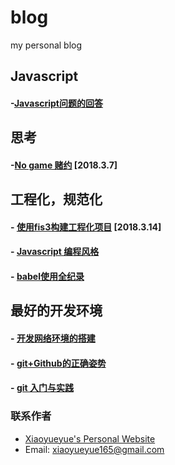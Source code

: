 blog
====

my personal blog

## Javascript
#### -[Javascript问题的回答 ](https://github.com/xiaoyueyue165/blog/issues/15)

## 思考
#### -[No game 赌约](https://github.com/xiaoyueyue165/blog/issues/13) [2018.3.7]

## 工程化，规范化
#### - [使用fis3构建工程化项目](https://github.com/xiaoyueyue165/blog/issues/14) [2018.3.14]
#### - [Javascript 编程风格](https://github.com/xiaoyueyue165/blog/issues/11)
#### - [babel使用全纪录](https://github.com/xiaoyueyue165/blog/issues/16)

## 最好的开发环境
#### - [开发网络环境的搭建](https://github.com/xiaoyueyue165/blog/issues/3)
#### - [git+Github的正确姿势 ](https://github.com/xiaoyueyue165/blog/issues/2)
#### - [git 入门与实践 ](https://github.com/xiaoyueyue165/blog/issues/1)


### 联系作者
- [Xiaoyueyue's Personal Website](http://xiaoyueyue.org/)
- Email: xiaoyueyue165@gmail.com



